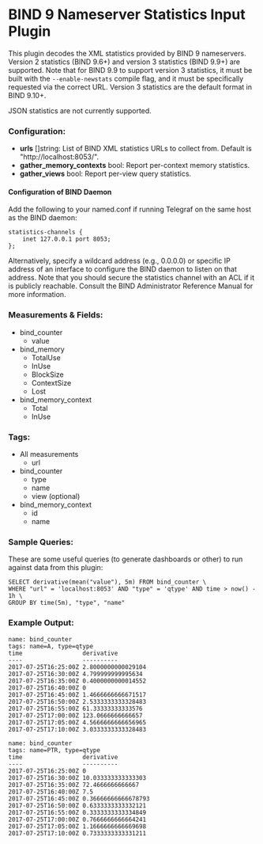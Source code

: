 # BIND 9 Nameserver Statistics Input Plugin

This plugin decodes the XML statistics provided by BIND 9 nameservers. Version 2 statistics
(BIND 9.6+) and version 3 statistics (BIND 9.9+) are supported. Note that for BIND 9.9 to support
version 3 statistics, it must be built with the `--enable-newstats` compile flag, and it must be
specifically requested via the correct URL. Version 3 statistics are the default format in BIND
9.10+.

JSON statistics are not currently supported.

### Configuration:

- **urls** []string: List of BIND XML statistics URLs to collect from. Default is
  "http://localhost:8053/".
- **gather_memory_contexts** bool: Report per-context memory statistics.
- **gather_views** bool: Report per-view query statistics.

#### Configuration of BIND Daemon

Add the following to your named.conf if running Telegraf on the same host as the BIND daemon:
```
statistics-channels {
    inet 127.0.0.1 port 8053;
};
```

Alternatively, specify a wildcard address (e.g., 0.0.0.0) or specific IP address of an interface to
configure the BIND daemon to listen on that address. Note that you should secure the statistics
channel with an ACL if it is publicly reachable. Consult the BIND Administrator Reference Manual
for more information.

### Measurements & Fields:

- bind_counter
  - value
- bind_memory
  - TotalUse
  - InUse
  - BlockSize
  - ContextSize
  - Lost
- bind_memory_context
  - Total
  - InUse

### Tags:

- All measurements
  - url
- bind_counter
  - type
  - name
  - view (optional)
- bind_memory_context
  - id
  - name

### Sample Queries:

These are some useful queries (to generate dashboards or other) to run against data from this
plugin:

```
SELECT derivative(mean("value"), 5m) FROM bind_counter \
WHERE "url" = 'localhost:8053' AND "type" = 'qtype' AND time > now() - 1h \
GROUP BY time(5m), "type", "name"
```

### Example Output:

```
name: bind_counter
tags: name=A, type=qtype
time                 derivative
----                 ----------
2017-07-25T16:25:00Z 2.8000000000029104
2017-07-25T16:30:00Z 4.799999999995634
2017-07-25T16:35:00Z 0.4000000000014552
2017-07-25T16:40:00Z 0
2017-07-25T16:45:00Z 1.4666666666671517
2017-07-25T16:50:00Z 2.5333333333328483
2017-07-25T16:55:00Z 61.33333333333576
2017-07-25T17:00:00Z 123.0666666666657
2017-07-25T17:05:00Z 4.5666666666656965
2017-07-25T17:10:00Z 3.0333333333328483

name: bind_counter
tags: name=PTR, type=qtype
time                 derivative
----                 ----------
2017-07-25T16:25:00Z 0
2017-07-25T16:30:00Z 10.033333333333303
2017-07-25T16:35:00Z 72.4666666666667
2017-07-25T16:40:00Z 7.5
2017-07-25T16:45:00Z 0.36666666666678793
2017-07-25T16:50:00Z 0.6333333333332121
2017-07-25T16:55:00Z 0.3333333333334849
2017-07-25T17:00:00Z 0.7666666666664241
2017-07-25T17:05:00Z 1.1666666666669698
2017-07-25T17:10:00Z 0.7333333333331211
```
